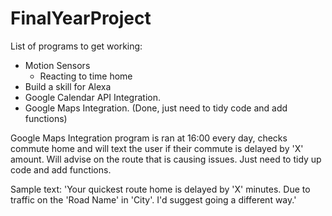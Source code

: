 # FinalYearProject

List of programs to get working: 
  - Motion Sensors
      - Reacting to time home
  - Build a skill for Alexa
  - Google Calendar API Integration. 
  - Google Maps Integration. (Done, just need to tidy code and add functions)
  
  
  Google Maps Integration program is ran at 16:00 every day, checks commute home and will text the user if their commute is
  delayed by 'X' amount. Will advise on the route that is causing issues. Just need to tidy up code and add functions.
  
  Sample text: 
    'Your quickest route home is delayed by 'X' minutes. Due to traffic on the 'Road Name' in 'City'. I'd suggest
    going a different way.'
  
  
  
